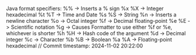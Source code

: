 Java format specifiers:
%% ->	Inserts a % sign
%x %X -> 	Integer hexadecimal
%t %T ->	Time and Date
%s %S ->	String
%n ->	Inserts a newline character
%o ->	Octal integer
%f ->	Decimal floating-point
%e %E ->	Scientific notation
%g ->	Causes Formatter to use either %f or %e, whichever is shorter
%h %H -> Hash code of the argument
%d	-> Decimal integer
%c	-> Character
%b %B -> Boolean
%a %A -> Floating-point hexadecimal
// Commit timestamp: 2024-11-02 20:22:00